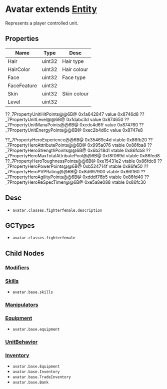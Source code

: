 # Avatar extends [Entity](Entity.md)

Represents a player controlled unit.

## Properties

|Name|Type|Desc|
|---|---|---|
|Hair|uint32|Hair type|
|HairColor|uint32|Hair colour|
|Face|uint32|Face type|
|FaceFeature|uint32| |
|Skin|uint32|Skin colour|
|Level|uint32| |

??_7PropertyUnitHitPoints@@6B@ 0x1a642847 value 0x8746d8
??_7PropertyUnitLevel@@6B@ 0xfdabc3d value 0x874650
??_7PropertyUnitManaPoints@@6B@ 0xcdc4d6ff value 0x874760
??_7PropertyUnitEnergyPoints@@6B@ 0xec2b4d6c value 0x8747e8

??_7PropertyHeroExperience@@6B@ 0x35469c4d vtable 0x86fb20
??_7PropertyHeroAttributePoints@@6B@ 0x995a076 vtable 0x86fba8
??_7PropertyHeroStrengthPoints@@6B@ 0x6b218d1 vtable 0x86fcb8
??_7PropertyHeroMaxTotalAttributePool@@6B@ 0xf8f069d vtable 0x86fed8
??_7PropertyHeroToughnessPoints@@6B@ 0xe15431e2 vtable 0x86fdc8
??_7PropertyHeroPowerPoints@@6B@ 0xb524714f vtable 0x86fe50
??_7PropertyHeroPVPRating@@6B@ 0x8d697900 vtable 0x86ff60
??_7PropertyHeroAgilityPoints@@6B@ 0xdddf76b5 vtable 0x86fd40
??_7PropertyHeroReSpecTimer@@6B@ 0xe5a8e088 vtable 0x86fc30

## Desc

* `avatar.classes.fighterfemale.description`

## GCTypes

* `avatar.classes.fighterfemale`

## Child Nodes

### [Modifiers](Modifiers.md)

### [Skills](Skills.md)

* `avatar.base.skills`

### [Manipulators](Manipulators.md)

### [Equipment](Equipment.md)

* `avatar.base.equipment`

### [UnitBehavior](UnitBehavior.md)

### [Inventory](Inventory.md)

* `avatar.base.Equipment`
* `avatar.base.Inventory`
* `avatar.base.TradeInventory`
* `avatar.base.Bank`

